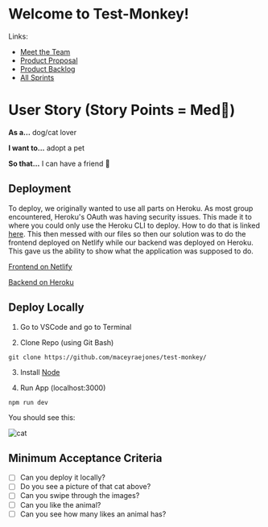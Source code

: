# Welcome to Test-Monkey!
Links:
- [Meet the Team](https://github.com/maceyraejones/test-monkey/wiki) 
- [Product Proposal](https://github.com/maceyraejones/test-monkey/wiki/Product-Proposal) 
- [Product Backlog](https://github.com/maceyraejones/test-monkey/projects/1) 
- [All Sprints](https://github.com/maceyraejones/test-monkey/milestones) 

# User Story (Story Points = Med👕)
**As a...** dog/cat lover

**I want to...** adopt a pet

**So that...** I can have a friend 🥰

## Deployment

To deploy, we originally wanted to use all parts on Heroku. As most group encountered, Heroku's OAuth was having security issues. This made it to where you could only use the Heroku CLI to deploy. How to do that is linked [here](https://devcenter.heroku.com/articles/git#:~:text=The%20heroku%20create%20CLI%20command,remote%20for%20your%20local%20repository.). This then messed with our files so then our solution was to do the frontend deployed on Netlify while our backend was deployed on Heroku. This gave us the ability to show what the application was supposed to do.

[Frontend on Netlify](https://github.com/maceyraejones/test-monkey/milestones) 

[Backend on Heroku](https://github.com/maceyraejones/test-monkey/milestones) 

## Deploy Locally

1. Go to VSCode and go to Terminal

2. Clone Repo (using Git Bash)

` git clone https://github.com/maceyraejones/test-monkey/ ` 

3. Install [Node](https://nodejs.org/en/download/)

4. Run App (localhost:3000)

` npm run dev `

You should see this:

![cat](https://user-images.githubusercontent.com/89227313/160014356-1c8e5358-4574-47b8-8119-5d1cf320ce2b.png)



## Minimum Acceptance Criteria
- [ ] Can you deploy it locally?
- [ ] Do you see a picture of that cat above?
- [ ] Can you swipe through the images?
- [ ] Can you like the animal?
- [ ] Can you see how many likes an animal has?
